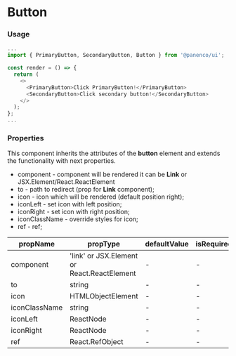 # Button

### Usage

```js
...
import { PrimaryButton, SecondaryButton, Button } from '@panenco/ui';

const render = () => {
  return (
    <>
      <PrimaryButton>Click PrimaryButton!</PrimaryButton>
      <SecondaryButton>Click secondary button!</SecondaryButton>
    </>
  );
};
...
```

<!-- STORY -->

### Properties

This component inherits the attributes of the **button** element and extends the functionality with next properties.

- component - component will be rendered it can be **Link** or JSX.Element/React.ReactElement
- to - path to redirect (prop for **Link** component);
- icon - icon which will be rendered (default position right);
- iconLeft - set icon with left position;
- iconRight - set icon with right position;
- iconClassName - override styles for icon;
- ref - ref;

| propName      | propType                                    | defaultValue | isRequired |
| ------------- | ------------------------------------------- | ------------ | ---------- |
| component     | 'link' or JSX.Element or React.ReactElement | -            | -          |
| to            | string                                      | -            | -          |
| icon          | HTMLObjectElement                           | -            | -          |
| iconClassName | string                                      | -            | -          |
| iconLeft      | ReactNode                                   | -            | -          |
| iconRight     | ReactNode                                   | -            | -          |
| ref           | React.RefObject                             | -            | -          |
